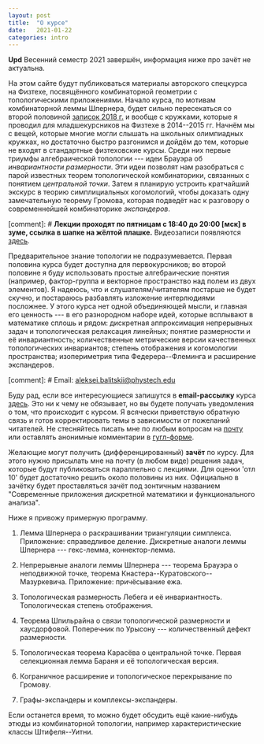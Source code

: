 ```yaml
---
layout: post
title:  "О курсе"
date:   2021-01-22
categories: intro
---
```

**Upd** Весенний семестр 2021 завершён, информация ниже про зачёт не актуальна.

На этом сайте будут публиковаться материалы авторского спецкурса на Физтехе, посвящённого комбинаторной геометрии с топологическими приложениями. Начало курса, по мотивам комбинаторной леммы Шпернера, будет сильно пересекаться со второй половиной [записок 2018 г.](/mipt2018combigeo) и вообще с кружками, которые я проводил для младшекурсников на Физтехе в 2014--2015 гг. Начнём мы с вещей, которые многие могли слышать на школьных олимпиадных кружках, но достаточно быстро разгонимся и дойдём до тем, которые не входят в стандартные физтеховские курсы. Среди них первые триумфы алгебраической топологии --- идеи Брауэра об _инвариантности размерности_. Эти идеи позволят нам разобраться с парой известных теорем топологической комбинаторики, связанных с понятием _центральной точки_. Затем я планирую устроить кратчайший экскурс в теорию симплициальных когомологий, чтобы доказать одну замечательную теорему Громова, которая подведёт нас к разговору о современнейшей комбинаторике _экспандеров_. 

[comment]: # **Лекции проходят по пятницам с 18:40 до 20:00 [мск] в зуме, ссылка в шапке на жёлтой плашке.** Видеозаписи появляются [здесь]({{site.baseurl}}/recordings).

Предварительное знание топологии не подразумевается. Первая половина курса будет доступна для первокурсников; во второй половине я буду использовать простые алгебраические понятия (например, фактор-группа и векторное пространство над полем из двух элементов). Я надеюсь, что и слушателям/читателям постарше не будет скучно, и постараюсь разбавлять изложение интерлюдиями посложнее. У этого курса нет одной объединяющей мысли, и главная его ценность --- в его разнородном наборе идей, которые всплывают в математике сплошь и рядом: дискретная аппроксимация непрерывных задач и топологическая релаксация линейных; понятие размерности и её инвариантность; количественные метрические версии качественных топологических инвариантов; степень отображения и когомологии пространства; изопериметрия типа Федерера--Флеминга и расширение экспандеров. 

[comment]: # Email: <aleksei.balitskii@phystech.edu>

Буду рад, если все интересующиеся запишутся в **email-рассылку** курса [здесь](https://forms.gle/NTX1h82tVcGXSGHJ6). Это ни к чему не обязывает, но вы будете получать уведомления о том, что происходит с курсом. Я всячески приветствую обратную связь и готов корректировать темы в зависимости от пожеланий читателей. Не стесняйтесь писать мне по любым вопросам на [почту](mailto:aleksei.balitskii@phystech.edu) или оставлять анонимные комментарии в [гугл-форме](https://forms.gle/JcWcTzrAeCxauHw1A). 

Желающие могут получить (дифференцированный) **зачёт** по курсу. Для этого нужно присылать мне на почту (в любом виде) решения задач, которые будут публиковаться параллельно с лекциями. Для оценки 'отл 10' будет достаточно решить около половины из них. Официально в зачётку будет проставляться зачёт под зонтичным названием "Современные приложения дискретной математики и функционального анализа".

Ниже я привожу примерную программу. 

1. Лемма Шпернера о раскрашивании триангуляции симплекса. Приложение: справедливое деление. Дискретные аналоги леммы Шпернера --- гекс-лемма, коннектор-лемма.

2. Непрерывные аналоги леммы Шпернера --- теорема Брауэра о неподвижной точке, теорема Кнастера--Куратовского--Мазуркевича. Приложение: причёсывание ежа. 

3. Топологическая размерность Лебега и её инвариантность. Топологическая степень отображения. 

4. Теорема Шпильрайна о связи топологической размерности и хаусдорфовой. Поперечник по Урысону --- количественный дефект размерности.

5. Топологическая теорема Карасёва о центральной точке. Первая селекционная лемма Бараня и её топологическая версия.

6. Кограничное расширение и топологическое перекрывание по Громову.

7. Графы-экспандеры и комплексы-экспандеры.

Если останется время, то можно будет обсудить ещё какие-нибудь этюды из комбинаторной топологии, например характеристические классы Штифеля--Уитни.